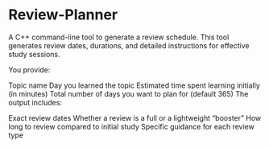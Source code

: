 # Review-Planner
A C++ command-line tool to generate a review schedule.
This tool generates review dates, durations, and detailed instructions for effective study sessions.

You provide:

Topic name
Day you learned the topic
Estimated time spent learning initially (in minutes)
Total number of days you want to plan for (default 365)
The output includes:

Exact review dates
Whether a review is a full or a lightweight “booster”
How long to review compared to initial study
Specific guidance for each review type
